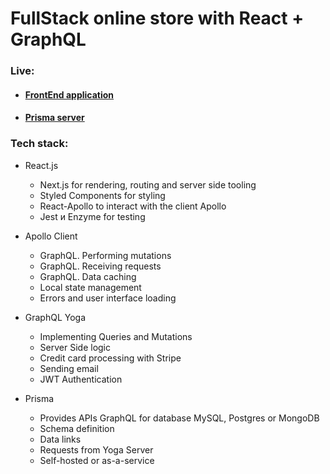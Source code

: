 # FullStack online store with  React + GraphQL

### Live:
- #### [FrontEnd application](https://dashboard.heroku.com/apps/nextjs-sick-fits-prod)
- #### [Prisma server](https://sick-fits-b8e1fcd65a.herokuapp.com/sick-fits-prod/prod)

### Tech stack:

- React.js
  - Next.js for rendering, routing and server side tooling
  - Styled Components for styling
  - React-Apollo to interact with the client Apollo
  - Jest и Enzyme for testing

- Apollo Client
  - GraphQL. Performing mutations
  - GraphQL. Receiving requests
  - GraphQL. Data caching
  - Local state management
  - Errors and user interface loading

- GraphQL Yoga
  - Implementing Queries and Mutations
  - Server Side logic
  - Credit card processing with Stripe
  - Sending email
  - JWT Authentication

- Prisma
  - Provides APIs GraphQL for database MySQL, Postgres or MongoDB
  - Schema definition
  - Data links
  - Requests from Yoga Server
  - Self-hosted or as-a-service
